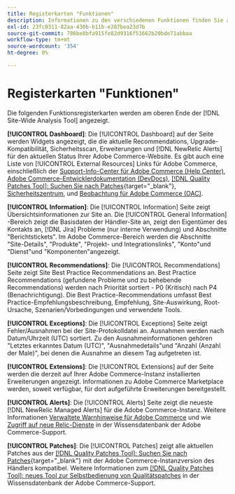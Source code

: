 ```yaml
---
title: Registerkarten "Funktionen"
description: Informationen zu den verschiedenen Funktionen finden Sie auf den Registerkarten im [!DNL Site-Wide Analysis Tool]
exl-id: 23fc0311-82aa-430b-b11b-e287bea23d7b
source-git-commit: 786be8bfa915fe82d9316f51662b20bde71abbaa
workflow-type: tm+mt
source-wordcount: '354'
ht-degree: 0%

---
```


# Registerkarten &quot;Funktionen&quot;

Die folgenden Funktionsregisterkarten werden am oberen Ende der [!DNL Site-Wide Analysis Tool] angezeigt.

**[!UICONTROL Dashboard]**: Die [!UICONTROL Dashboard] auf der Seite werden Widgets angezeigt, die die aktuelle Recommendations, Upgrade-Kompatibilität, Sicherheitsscan, Erweiterungen und [!DNL NewRelic Alerts] für den aktuellen Status Ihrer Adobe Commerce-Website. Es gibt auch eine Liste von [!UICONTROL External Resources] Links für Adobe Commerce, einschließlich der [Support-Info-Center für Adobe Commerce (Help Center)](https://experienceleague.adobe.com/docs/commerce-knowledge-base/kb/overview.html), [Adobe Commerce-Entwicklerdokumentation (DevDocs)](https://developer.adobe.com/commerce/docs/), [[!DNL Quality Patches Tool]: Suchen Sie nach Patches](https://experienceleague.adobe.com/tools/commerce-quality-patches/index.html){target="_blank"}, [Sicherheitszentrum](https://helpx.adobe.com/security.html), und [Beobachtung für Adobe Commerce (OAC)](https://experienceleague.adobe.com/docs/commerce-operations/tools/observation-for-adobe-commerce/intro.html).

**[!UICONTROL Information]**: Die [!UICONTROL Information] Seite zeigt Übersichtsinformationen zur Site an.
Die [!UICONTROL General Information] -Bereich zeigt die Basisdaten der Händler-Site an, zeigt den Eigentümer des Kontakts an, [!DNL Jira] Probleme (nur interne Verwendung) und Abschnitte &quot;Berichtstickets&quot;.
Im Adobe Commerce-Bereich werden die Abschnitte &quot;Site-Details&quot;, &quot;Produkte&quot;, &quot;Projekt- und Integrationslinks&quot;, &quot;Konto&quot;und &quot;Dienst&quot;und &quot;Komponenten&quot;angezeigt.

**[!UICONTROL Recommendations]**: Die [!UICONTROL Recommendations] Seite zeigt Site Best Practice Recommendations an. Best Practice Recommendations (gefundene Probleme und zu behebende Recommendations) werden nach Priorität sortiert - P0 (Kritisch) nach P4 (Benachrichtigung).
Die Best Practice-Recommendations umfasst Best Practice-Empfehlungsbeschreibung, Empfehlung, Site-Auswirkung, Root-Ursache, Szenarien/Vorbedingungen und verwendete Tools.

**[!UICONTROL Exceptions]**: Die [!UICONTROL Exceptions] Seite zeigt Fehler/Ausnahmen bei der Site-Protokolldatei an. Ausnahmen werden nach Datum/Uhrzeit (UTC) sortiert.
Zu den Ausnahmeinformationen gehören &quot;Letztes erkanntes Datum (UTC)&quot;, &quot;Ausnahmedetails&quot;und &quot;Anzahl (Anzahl der Male)&quot;, bei denen die Ausnahme an diesem Tag aufgetreten ist.

**[!UICONTROL Extensions]**: Die [!UICONTROL Extensions] auf der Seite werden die derzeit auf Ihrer Adobe Commerce-Instanz installierten Erweiterungen angezeigt. Informationen zu Adobe Commerce Marketplace werden, soweit verfügbar, für dort aufgeführte Erweiterungen bereitgestellt.

**[!UICONTROL Alerts]**: Die [!UICONTROL Alerts] Seite zeigt die neueste [!DNL NewRelic Managed Alerts] für die Adobe Commerce-Instanz. Weitere Informationen [Verwaltete Warnhinweise für Adobe Commerce](https://experienceleague.adobe.com/docs/commerce-knowledge-base/kb/support-tools/managed-alerts/managed-alerts-for-magento-commerce.html) und wie [Zugriff auf neue Relic-Dienste](https://experienceleague.adobe.com/docs/commerce-knowledge-base/kb/faq/access-new-relic-services.html) in der Wissensdatenbank der Adobe Commerce-Support.

**[!UICONTROL Patches]**: Die [!UICONTROL Patches] zeigt alle aktuellen Patches aus der [[!DNL Quality Patches Tool]: Suchen Sie nach Patches](https://experienceleague.adobe.com/tools/commerce-quality-patches/index.html){target="_blank"} mit der Adobe Commerce-Instanzversion des Händlers kompatibel. Weitere Informationen zum [[!DNL Quality Patches Tool]: neues Tool zur Selbstbedienung von Qualitätspatches](https://experienceleague.adobe.com/docs/commerce-knowledge-base/kb/announcements/commerce-announcements/magento-quality-patches-released-new-tool-to-self-serve-quality-patches.html) in der Wissensdatenbank der Adobe Commerce-Support.
